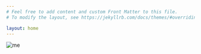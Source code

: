 ```yaml
---
# Feel free to add content and custom Front Matter to this file.
# To modify the layout, see https://jekyllrb.com/docs/themes/#overriding-theme-defaults

layout: home
---
```

![me](https://frapiocov.github.io/leggere-morra/assets/images/gionatasso.png "me")